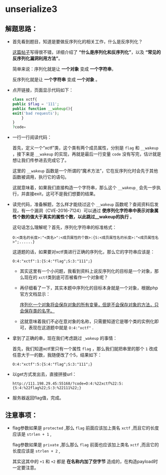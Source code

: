 # unserialize3

## 解题思路：

- 首先看到题目，知道是要做反序列化的相关工作，什么是反序列化？

    [这篇帖子](https://xz.aliyun.com/t/3674)写得很不错，详细介绍了 **“什么是序列化和反序列化”**，以及 **“常见的反序列化漏洞利用方法”**。

    简单来说：序列化就是让 **一个对象** 变成 **一个字符串**，

    反序列化就是让 **一个字符串** 变成  **一个对象** 。

- 点开链接，页面显示代码如下：

    ```php
    class xctf{ 
    public $flag = '111';
    public function __wakeup(){
    exit('bad requests');
        }
    }
    ?code=
    ```

- 一行一行阅读代码：

    首先，定义一个“xctf”类，这个类有两个成员属性，分别是 `flag` 和 `__wakeup` ，接下来是 `__wakeup` 的实现，再就是最后一行变量 `code` 没有写完，估计就是想让我们传参进去完成它了。
    
    这里的 `__wakeup` 函数是一个所谓的“魔术方法”，它在反序列化时会先于其他函数被调用，执行它的语句。

    这就意味着，如果我们直接构造一个字符串，那么这个 `__wakeup_` 会先一步执行，并直接exit，这可不是我们想要的结果。

- 读完代码，准备解题，怎么样才能绕过这个 `__wakeup` 函数呢？查阅资料后发现，有一个漏洞（CVE-2016-7124）可以通过 **使序列化字符串中表示对象属性个数的值大于真实的属性个数，以此跳过__wakeup的执行** 。

    这句话怎么理解呢？首先，序列化字符串的标准格式：

    `O:<类名的长度>:"<类名>":<成员属性的个数>:{S:<成员属性名的长度>:"<成员属性名>";......}`

    这道题的话，如果要对xctf类进行正确的序列化，那么它的字符串应该是：

    `O:4:"xctf":1:{S:4:"flag";S:3:"111";}`

    - 其实这里有一个小问题，我看到资料上说反序列化的目标是一个对象，那么现在的 `xctf`类到底可否被看作一个对象呢？

    - 再仔细看了一下，其实本题中序列化的目标本身就是一个对象，根据php官方文档显示：
    
        [序列化一个对象将会保存对象的所有变量，但是不会保存对象的方法，只会保存类的名字。](https://www.php.net/manual/zh/language.oop5.serialization.php)

    - 这就意味着我们不必在意对象的名称，只需要知道它是哪个类的实例化即可，表现在这道题中就是 `O:4:"xctf"` .

- 拿到了正确的串，现在我们考虑跳过 `_wakeup` 的事情：

    首先，我们知道xctf里只有一个属性 `flag` ，那么我们就把串里的那个 `1` 改成任意大于一的数，我随便改了个5，结果如下：

    `O:4:"xctf":5:{S:4:"flag";S:3:"111";}`

- 以get方式发出去，直接拼接url：

    `http://111.198.29.45:55168/?code=O:4:%22xctf%22:5:{S:4:%22flag%22;S:3:%22111%22;}`

- 服务器返回flag值，完成。

## 注意事项：

- flag参数如果是 `protected` ,那么 `flag` 前面应该加上类名 `xctf` ,而且它的长度应该是 `strlen + 1` ,

    flag参数如果是 `private` ,那么那么 `flag` 前面也应该加上类名 `xctf` ,而且它的长度应该是 `strlen + 2` ,

    其实这其中的 `+1` 和 `+2` 都是 **在名称内加了空字节** 造成的，在构造payload时一定要注意。